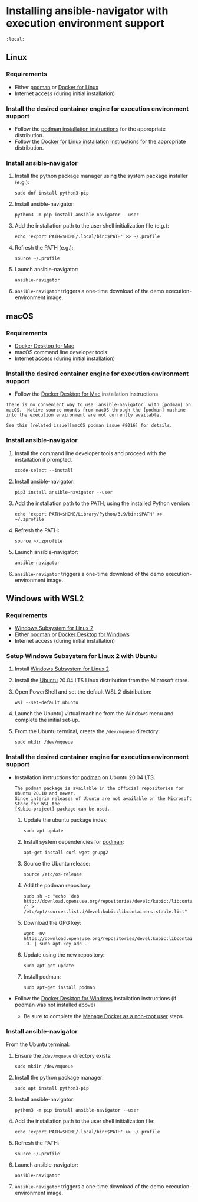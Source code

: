 <!-- cspell:ignore devel, kubic, libcontainers -->

# Installing ansible-navigator with execution environment support

```{contents}
:local:
```

## Linux

### Requirements

- Either [podman] or [Docker for Linux][docker for linux installation instructions]
- Internet access (during initial installation)

### Install the desired container engine for execution environment support

- Follow the [podman installation instructions] for the appropriate distribution.
- Follow the [Docker for Linux installation instructions] for the appropriate distribution.

### Install ansible-navigator

1. Install the python package manager using the system package installer (e.g.):

   ```
   sudo dnf install python3-pip
   ```

1. Install ansible-navigator:

   ```
   python3 -m pip install ansible-navigator --user
   ```

1. Add the installation path to the user shell initialization file (e.g.):

   ```
   echo 'export PATH=$HOME/.local/bin:$PATH' >> ~/.profile
   ```

1. Refresh the PATH (e.g.):

   ```
   source ~/.profile
   ```

1. Launch ansible-navigator:

   ```
   ansible-navigator
   ```

1. `ansible-navigator` triggers a one-time download of the demo execution-environment image.

## macOS

### Requirements

- [Docker Desktop for Mac]
- macOS command line developer tools
- Internet access (during initial installation)

### Install the desired container engine for execution environment support

- Follow the [Docker Desktop for Mac] installation instructions

```{note}
There is no convenient way to use `ansible-navigator` with [podman] on macOS.  Native source mounts from macOS through the [podman] machine into the execution environment are not currently available.

See this [related issue][macOS podman issue #8016] for details.
```

### Install ansible-navigator

1. Install the command line developer tools and proceed with the installation if prompted.

   ```
   xcode-select --install
   ```

1. Install ansible-navigator:

   ```
   pip3 install ansible-navigator --user
   ```

1. Add the installation path to the PATH, using the installed Python version:

   ```
   echo 'export PATH=$HOME/Library/Python/3.9/bin:$PATH' >> ~/.zprofile
   ```

1. Refresh the PATH:

   ```
   source ~/.zprofile
   ```

1. Launch ansible-navigator:

   ```
   ansible-navigator
   ```

1. `ansible-navigator` triggers a one-time download of the demo execution-environment image.

## Windows with WSL2

### Requirements

- [Windows Subsystem for Linux 2]
- Either [podman] or [Docker Desktop for Windows]
- Internet access (during initial installation)

### Setup Windows Subsystem for Linux 2 with Ubuntu

1. Install [Windows Subsystem for Linux 2].
1. Install the [Ubuntu] 20.04 LTS Linux distribution from the Microsoft store.
1. Open PowerShell and set the default WSL 2 distribution:

   ```
   wsl --set-default ubuntu
   ```

1. Launch the Ubuntu] virtual machine from the Windows menu and complete the initial set-up.
1. From the Ubuntu terminal, create the `/dev/mqueue` directory:

   ```
   sudo mkdir /dev/mqueue
   ```

### Install the desired container engine for execution environment support

- Installation instructions for [podman] on Ubuntu 20.04 LTS.

  ```{note}
  The podman package is available in the official repositories for Ubuntu 20.10 and newer.
  Since interim releases of Ubuntu are not available on the Microsoft Store for WSL the
  [Kubic project] package can be used.
  ```

  1.  Update the ubuntu package index:

      ```
      sudo apt update
      ```

  1.  Install system dependencies for [podman]:

      ```
      apt-get install curl wget gnupg2
      ```

  1.  Source the Ubuntu release:

      ```
      source /etc/os-release
      ```

  1.  Add the podman repository:

      ```
      sudo sh -c "echo 'deb http://download.opensuse.org/repositories/devel:/kubic:/libcontainers:/stable/xUbuntu_${VERSION_ID}/ /' > /etc/apt/sources.list.d/devel:kubic:libcontainers:stable.list"
      ```

  1.  Download the GPG key:

      ```
      wget -nv https://download.opensuse.org/repositories/devel:kubic:libcontainers:stable/xUbuntu_${VERSION_ID}/Release.key -O- | sudo apt-key add -
      ```

  1.  Update using the new repository:

      ```
      sudo apt-get update
      ```

  1.  Install podman:

      ```
      sudo apt-get install podman
      ```

- Follow the [Docker Desktop for Windows] installation instructions (if podman was not installed above)

  - Be sure to complete the [Manage Docker as a non-root user] steps.

### Install ansible-navigator

From the Ubuntu terminal:

1.  Ensure the `/dev/mqueue` directory exists:

    ```
    sudo mkdir /dev/mqueue
    ```

1.  Install the python package manager:

    ```
    sudo apt install python3-pip
    ```

1.  Install ansible-navigator:

    ```
    python3 -m pip install ansible-navigator --user
    ```

1.  Add the installation path to the user shell initialization file:

    ```
    echo 'export PATH=$HOME/.local/bin:$PATH' >> ~/.profile
    ```

1.  Refresh the PATH:

    ```
    source ~/.profile
    ```

1.  Launch ansible-navigator:

    ```
    ansible-navigator
    ```

1.  `ansible-navigator` triggers a one-time download of the demo execution-environment image.

[docker desktop for mac]: https://hub.docker.com/editions/community/docker-ce-desktop-mac
[docker for linux installation instructions]: https://docs.docker.com/engine/install/
[docker desktop for windows]: https://hub.docker.com/editions/community/docker-ce-desktop-windows
[kubic project]: https://build.opensuse.org/package/show/devel:kubic:libcontainers:stable/podman
[manage docker as a non-root user]: https://docs.docker.com/engine/install/linux-postinstall/
[macos podman issue #8016]: https://github.com/containers/podman/issues/8016
[podman]: https://podman.io/
[podman installation instructions]: https://podman.io/getting-started/installation
[ubuntu]: https://ubuntu.com
[windows subsystem for linux 2]: https://docs.microsoft.com/en-us/windows/wsl/install-win10
